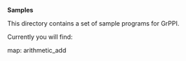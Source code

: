 **Samples**

This directory contains a set of sample programs for GrPPI.

Currently you will find:

  map: arithmetic_add

